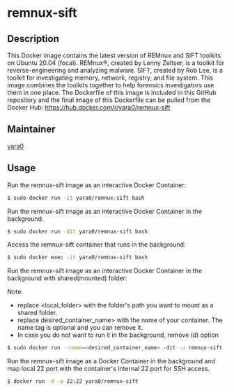 # remnux-sift

## Description
This Docker image contains the latest version of REMnux and SIFT toolkits on Ubuntu 20.04 (focal).
REMnux®, created by Lenny Zeltser, is a toolkit for reverse-engineering and analyzing malware.
SIFT, created by Rob Lee, is a toolkit for investigating memory, network, registry, and file system.
This image combines the toolkits together to help forensics investigators use them in one place. The Dockerfile of this image is included in this GitHub repository and the final image of this Dockerfile can be pulled from the Docker Hub: https://hub.docker.com/r/yara0/remnux-sift

## Maintainer
[yara0](https://github.com/yara0)

## Usage

Run the remnux-sift image as an interactive Docker Container:
```bash
$ sudo docker run -it yara0/remnux-sift bash
```

Run the remnux-sift image as an interactive Docker Container in the background:
```bash
$ sudo docker run -dit yara0/remnux-sift bash
```

Access the remnux-sift container that runs in the background:
```bash
$ sudo docker exec -it yara0/remnux-sift bash
```

Run the remnux-sift image as an interactive Docker Container in the background with shared(mounted) folder:

Note: 
- replace <local_folder> with the folder's path you want to mount as a shared folder.
- replace desired_container_name> with the name of your container. The name tag is optional and you can remove it. 
- In case you do not want to run it in the background, remove (d) option

```bash
$ sudo docker run --name=<desired_container_name> -dit -u remnux-sift -v <local_folder>:/home/remnux-sift/shared yara0/remnux-sift bash
```

Run the remnux-sift image as a Docker Container in the background and map local 22 port with the container's internal 22 port for SSH access.
```bash
$ docker run -d -p 22:22 yara0/remnux-sift
```
